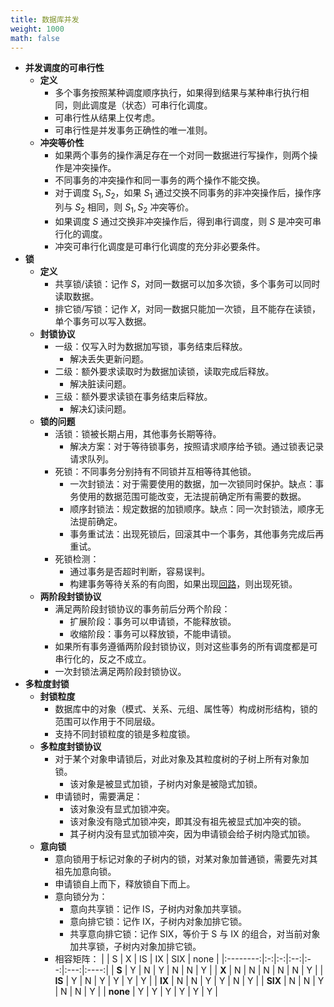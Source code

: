 ```yaml
---
title: 数据库并发
weight: 1000
math: false
---
```


- **并发调度的可串行性**
    - **定义**
        - 多个事务按照某种调度顺序执行，如果得到结果与某种串行执行相同，则此调度是（状态）可串行化调度。
        - 可串行性从结果上仅考虑。
        - 可串行性是并发事务正确性的唯一准则。
    - **冲突等价性**
        - 如果两个事务的操作满足存在一个对同一数据进行写操作，则两个操作是冲突操作。
        - 不同事务的冲突操作和同一事务的两个操作不能交换。
        - 对于调度 $S_1, S_2$，如果 $S_1$ 通过交换不同事务的非冲突操作后，操作序列与 $S_2$ 相同，则 $S_1, S_2$ 冲突等价。
        - 如果调度 $S$ 通过交换非冲突操作后，得到串行调度，则 $S$ 是冲突可串行化的调度。
        - 冲突可串行化调度是可串行化调度的充分非必要条件。
- **锁**
    - **定义**
        - 共享锁/读锁：记作 $S$，对同一数据可以加多次锁，多个事务可以同时读取数据。
        - 排它锁/写锁：记作 $X$，对同一数据只能加一次锁，且不能存在读锁，单个事务可以写入数据。
    - **封锁协议**
        - 一级：仅写入时为数据加写锁，事务结束后释放。
            - 解决丢失更新问题。
        - 二级：额外要求读取时为数据加读锁，读取完成后释放。
            - 解决脏读问题。
        - 三级：额外要求读锁在事务结束后释放。
            - 解决幻读问题。
    - **锁的问题**
        - 活锁：锁被长期占用，其他事务长期等待。
            - 解决方案：对于等待锁事务，按照请求顺序给予锁。通过锁表记录请求队列。
        - 死锁：不同事务分别持有不同锁并互相等待其他锁。
            - 一次封锁法：对于需要使用的数据，加一次锁同时保护。缺点：事务使用的数据范围可能改变，无法提前确定所有需要的数据。
            - 顺序封锁法：规定数据的加锁顺序。缺点：同一次封锁法，顺序无法提前确定。
            - 事务重试法：出现死锁后，回滚其中一个事务，其他事务完成后再重试。
        - 死锁检测：
            - 通过事务是否超时判断，容易误判。
            - 构建事务等待关系的有向图，如果出现[回路](/docs/mathematics/discrete-mathematics/graph-basis#oiwnrg)，则出现死锁。
    - **两阶段封锁协议**
        - 满足两阶段封锁协议的事务前后分两个阶段：
            - 扩展阶段：事务可以申请锁，不能释放锁。
            - 收缩阶段：事务可以释放锁，不能申请锁。
        - 如果所有事务遵循两阶段封锁协议，则对这些事务的所有调度都是可串行化的，反之不成立。
        - 一次封锁法满足两阶段封锁协议。
- **多粒度封锁**
    - **封锁粒度**
        - 数据库中的对象（模式、关系、元组、属性等）构成树形结构，锁的范围可以作用于不同层级。
        - 支持不同封锁粒度的锁是多粒度锁。
    - **多粒度封锁协议**
        - 对于某个对象申请锁后，对此对象及其粒度树的子树上所有对象加锁。
            - 该对象是被显式加锁，子树内对象是被隐式加锁。
        - 申请锁时，需要满足：
            - 该对象没有显式加锁冲突。
            - 该对象没有隐式加锁冲突，即其没有祖先被显式加冲突的锁。
            - 其子树内没有显式加锁冲突，因为申请锁会给子树内隐式加锁。
    - **意向锁**
        - 意向锁用于标记对象的子树内的锁，对某对象加普通锁，需要先对其祖先加意向锁。
        - 申请锁自上而下，释放锁自下而上。
        - 意向锁分为：
            - 意向共享锁：记作 IS，子树内对象加共享锁。
            - 意向排它锁：记作 IX，子树内对象加排它锁。
            - 共享意向排它锁：记作 SIX，等价于 S 与 IX 的组合，对当前对象加共享锁，子树内对象加排它锁。
        - 相容矩阵：
          |          | S | X | IS | IX | SIX | none |
          |:--------:|:-:|:-:|:--:|:--:|:---:|:----:|
          | **S**    | Y | N | Y  | N  | N   | Y    |
          | **X**    | N | N | N  | N  | N   | Y    |
          | **IS**   | Y | N | Y  | Y  | Y   | Y    |
          | **IX**   | N | N | Y  | Y  | N   | Y    |
          | **SIX**  | N | N | Y  | N  | N   | Y    |
          | **none** | Y | Y | Y  | Y  | Y   | Y    |
